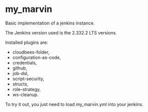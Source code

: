 # my_marvin

Basic implementation of a jenkins instance.  

The Jenkins version used is the 2.332.2 LTS versions.  

Installed plugins are:  

- cloudbees-folder,
- configuration-as-code,
- credentials,
- github,
- job-dsl,
- script-security,
- structs,
- role-strategy,
- ws-cleanup.

To try it out, you just need to load my_marvin.yml into your jenkins.